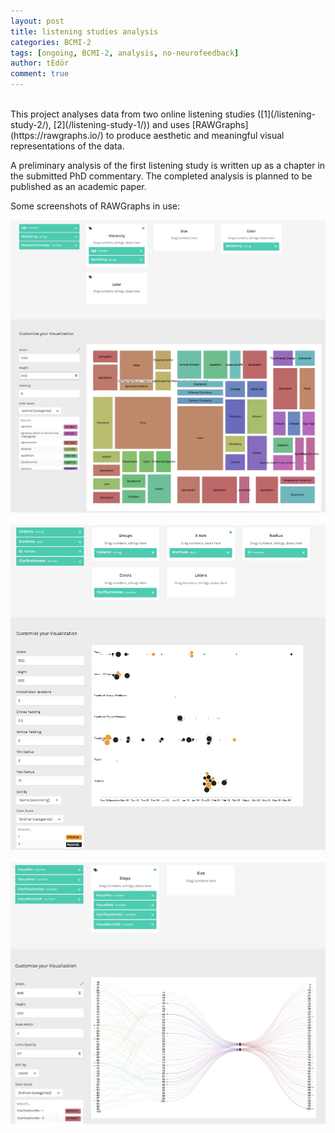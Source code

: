 ```yaml
---
layout: post
title: listening studies analysis
categories: BCMI-2
tags: [ongoing, BCMI-2, analysis, no-neurofeedback]
author: tEdör
comment: true
---
```

<br>
This project analyses data from two online listening studies ([1](/listening-study-2/), [2](/listening-study-1/)) and uses [RAWGraphs](https://rawgraphs.io/) to produce aesthetic and meaningful visual representations of the data. 

A preliminary analysis of the first listening study is written up as a chapter in the submitted PhD commentary. The completed analysis is planned to be published as an academic paper.

Some screenshots of RAWGraphs in use:

![](../assets/img/temp_belief-age.jpg)
<br><br>
![](../assets/img/temp_collector-date-sj-clarification.jpg)
<br><br>
![](../assets/img/temp_focusMove-clar-musicDE_0.jpg)
